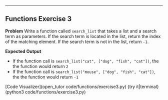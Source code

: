 ----------

## Functions Exercise 3

**Problem**
Write a function called `search_list` that takes a list and a search term as parameters. If the search term is located in the list, return the index of the matching element. If the search term is not in the list, return `-1`.

**Expected Output**
* If the function call is `search_list("cat", ["dog", "fish", "cat"])`, the the function would return `2`
* If the function call is `search_list("mouse", ["dog", "fish", "cat"])`, the the function would return `-1`

[Code Visualizer](open_tutor code/functions/exercise3.py)
{try it|terminal}(python3 code/functions/exercise3.py)
